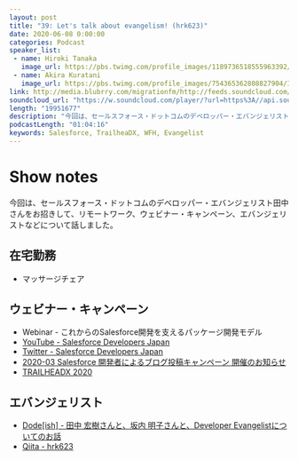 ```yaml
---
layout: post
title: "39: Let's talk about evangelism! (hrk623)"
date: 2020-06-08 0:00:00
categories: Podcast
speaker_list:
 - name: Hiroki Tanaka
   image_url: https://pbs.twimg.com/profile_images/1189736518555963392/lt9DtLhK_400x400.jpg
 - name: Akira Kuratani
   image_url: https://pbs.twimg.com/profile_images/754365362808827904/Ig84TgbE_400x400.jpg
link: http://media.blubrry.com/migrationfm/http://feeds.soundcloud.com/stream/839425696-migrationfm-39-lets-talk-about-evangelism-hrk623.mp3
soundcloud_url: "https://w.soundcloud.com/player/?url=https%3A//api.soundcloud.com/tracks/839425696&color=%23ff5500&auto_play=false&hide_related=false&show_comments=true&show_user=true&show_reposts=false&show_teaser=true"
length: "19951677"
description: "今回は、セールスフォース・ドットコムのデベロッパー・エバンジェリスト田中さんをお招きして、在宅勤務、ウェビナー・キャンペーン、エバンジェリストなどについて話しました。"
podcastLength: "01:04:16"
keywords: Salesforce, TrailheaDX, WFH, Evangelist
---
```


# Show notes

今回は、セールスフォース・ドットコムのデベロッパー・エバンジェリスト田中さんをお招きして、リモートワーク、ウェビナー・キャンペーン、エバンジェリストなどについて話しました。

## 在宅勤務
- マッサージチェア

## ウェビナー・キャンペーン
- Webinar - これからのSalesforce開発を支えるパッケージ開発モデル
- [YouTube - Salesforce Developers Japan](https://www.youtube.com/channel/UCFG6QAd05vKhxC0ySMH1Cww)
- [Twitter - Salesforce Developers Japan](https://twitter.com/salesforcedevjp)
- [2020-03 Salesforce 開発者によるブログ投稿キャンペーン 開催のお知らせ](https://developer.salesforce.com/jpblogs/2020/02/salesforce-developer-blog-campaign-2020/)
- [TRAILHEADX 2020](https://www.salesforce.com/trailheadx/)

## エバンジェリスト
- [Dode\[ish\] - 田中 宏樹さんと、坂内 明子さんと、Developer Evangelistについてのお話](https://jp.heroku.com/podcasts/codeish-jp/田中-宏樹さんと-坂内-明子さんと-developer-evangelistについてのお話)
- [Qiita - hrk623](https://qiita.com/hrk623)
